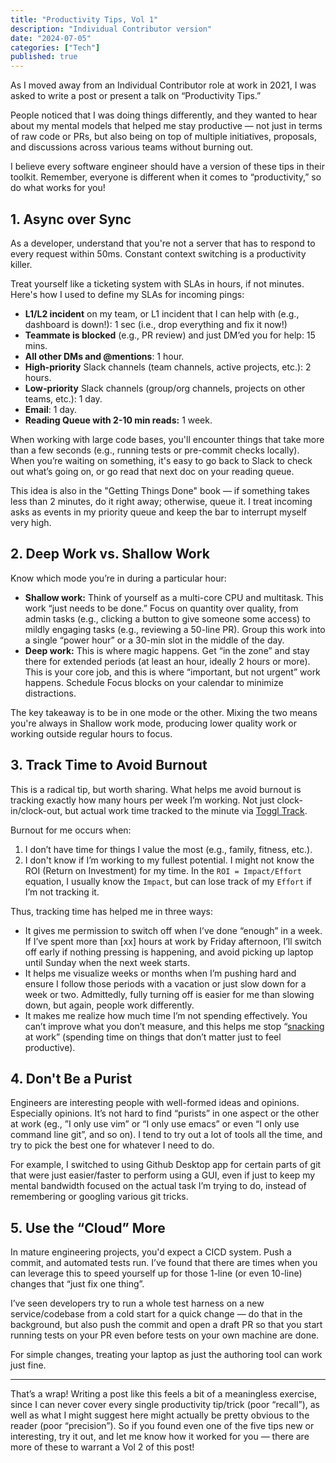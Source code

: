 ```yaml
---
title: "Productivity Tips, Vol 1"
description: "Individual Contributor version"
date: "2024-07-05"
categories: ["Tech"]
published: true
---
```


As I moved away from an Individual Contributor role at work in 2021, I was asked to write a post or present a talk on “Productivity Tips.”

People noticed that I was doing things differently, and they wanted to hear about my mental models that helped me stay productive — not just in terms of raw code or PRs, but also being on top of multiple initiatives, proposals, and discussions across various teams without burning out.

I believe every software engineer should have a version of these tips in their toolkit. Remember, everyone is different when it comes to “productivity,” so do what works for you!

## 1. Async over Sync

As a developer, understand that you're not a server that has to respond to every request within 50ms. Constant context switching is a productivity killer.

Treat yourself like a ticketing system with SLAs in hours, if not minutes. Here's how I used to define my SLAs for incoming pings:

- **L1/L2 incident** on my team, or L1 incident that I can help with (e.g., dashboard is down!): 1 sec (i.e., drop everything and fix it now!)
- **Teammate is blocked** (e.g., PR review) and just DM’ed you for help: 15 mins.
- **All other DMs and @mentions**: 1 hour.
- **High-priority** Slack channels (team channels, active projects, etc.): 2 hours.
- **Low-priority** Slack channels (group/org channels, projects on other teams, etc.): 1 day.
- **Email**: 1 day.
- **Reading Queue with 2-10 min reads:** 1 week.

When working with large code bases, you'll encounter things that take more than a few seconds (e.g., running tests or pre-commit checks locally). When you’re waiting on something, it's easy to go back to Slack to check out what’s going on, or go read that next doc on your reading queue.

This idea is also in the "Getting Things Done" book — if something takes less than 2 minutes, do it right away; otherwise, queue it. I treat incoming asks as events in my priority queue and keep the bar to interrupt myself very high.

## 2. Deep Work vs. Shallow Work

Know which mode you’re in during a particular hour:

- **Shallow work:** Think of yourself as a multi-core CPU and multitask. This work “just needs to be done.” Focus on quantity over quality, from admin tasks (e.g., clicking a button to give someone some access) to mildly engaging tasks (e.g., reviewing a 50-line PR). Group this work into a single “power hour” or a 30-min slot in the middle of the day.
- **Deep work:** This is where magic happens. Get “in the zone” and stay there for extended periods (at least an hour, ideally 2 hours or more). This is your core job, and this is where “important, but not urgent” work happens. Schedule Focus blocks on your calendar to minimize distractions.

The key takeaway is to be in one mode or the other. Mixing the two means you're always in Shallow work mode, producing lower quality work or working outside regular hours to focus.

## 3. Track Time to Avoid Burnout

This is a radical tip, but worth sharing. What helps me avoid burnout is tracking exactly how many hours per week I’m working. Not just clock-in/clock-out, but actual work time tracked to the minute via [Toggl Track](https://toggl.com/track/toggl-desktop/).

Burnout for me occurs when:

1. I don’t have time for things I value the most (e.g., family, fitness, etc.).
2. I don't know if I’m working to my fullest potential. I might not know the ROI (Return on Investment) for my time. In the `ROI = Impact/Effort` equation, I usually know the `Impact`, but can lose track of my `Effort` if I’m not tracking it.

Thus, tracking time has helped me in three ways:

- It gives me permission to switch off when I’ve done “enough” in a week. If I’ve spent more than [xx] hours at work by Friday afternoon, I’ll switch off early if nothing pressing is happening, and avoid picking up laptop until Sunday when the next week starts.
- It helps me visualize weeks or months when I’m pushing hard and ensure I follow those periods with a vacation or just slow down for a week or two. Admittedly, fully turning off is easier for me than slowing down, but again, people work differently.
- It makes me realize how much time I’m not spending effectively. You can’t improve what you don’t measure, and this helps me stop “[snacking](https://lethain.com/work-on-what-matters/) at work” (spending time on things that don’t matter just to feel productive).

## 4. Don't Be a Purist

Engineers are interesting people with well-formed ideas and opinions. Especially opinions. It’s not hard to find “purists” in one aspect or the other at work (eg., ”I only use vim” or “I only use emacs” or even “I only use command line git”, and so on). I tend to try out a lot of tools all the time, and try to pick the best one for whatever I need to do.

For example, I switched to using Github Desktop app for certain parts of git that were just easier/faster to perform using a GUI, even if just to keep my mental bandwidth focused on the actual task I’m trying to do, instead of remembering or googling various git tricks.

## 5. Use the “Cloud” More

In mature engineering projects, you'd expect a CICD system. Push a commit, and automated tests run. I’ve found that there are times when you can leverage this to speed yourself up for those 1-line (or even 10-line) changes that “just fix one thing”.

I’ve seen developers try to run a whole test harness on a new service/codebase from a cold start for a quick change — do that in the background, but also push the commit and open a draft PR so that you start running tests on your PR even before tests on your own machine are done.

For simple changes, treating your laptop as just the authoring tool can work just fine.

---

That’s a wrap! Writing a post like this feels a bit of a meaningless exercise, since I can never cover every single productivity tip/trick (poor “recall”), as well as what I might suggest here might actually be pretty obvious to the reader (poor “precision”). So if you found even one of the five tips new or interesting, try it out, and let me know how it worked for you — there are more of these to warrant a Vol 2 of this post!
